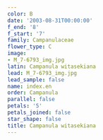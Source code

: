 ```yaml
---
color: B
date: '2003-08-31T00:00:00'
f_end: '8'
f_start: '7'
family: Campanulaceae
flower_type: C
image:
- M_7-6793_img.jpg
latin: Campanula witasekiana
lead: M_7-6793_img.jpg
lead_sample: false
name: index.en
order: Campanula
parallel: false
petals: '5'
petals_joined: false
star_shape: false
title: Campanula witasekiana
---
```

